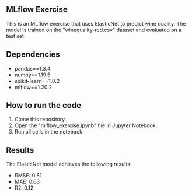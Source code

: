 ## MLflow Exercise

This is an MLflow exercise that uses ElasticNet to predict wine quality. The model is trained on the "winequality-red.csv" dataset and evaluated on a test set.

## Dependencies

- pandas==1.3.4
- numpy==1.19.5
- scikit-learn==1.0.2
- mlflow==1.20.2

## How to run the code

1. Clone this repository.
2. Open the "mlflow_exercise.ipynb" file in Jupyter Notebook.
3. Run all cells in the notebook.

## Results

The ElasticNet model achieves the following results:

- RMSE: 0.81
- MAE: 0.63
- R2: 0.12
